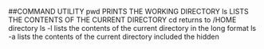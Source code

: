 ##COMMAND UTILITY
pwd PRINTS THE WORKING DIRECTORY
ls  LISTS THE CONTENTS OF THE CURRENT DIRECTORY
cd  returns to /HOME directory
ls -l  lists the contents of the current directory in the long format
ls -a  lists the contents of the current directory included the hidden